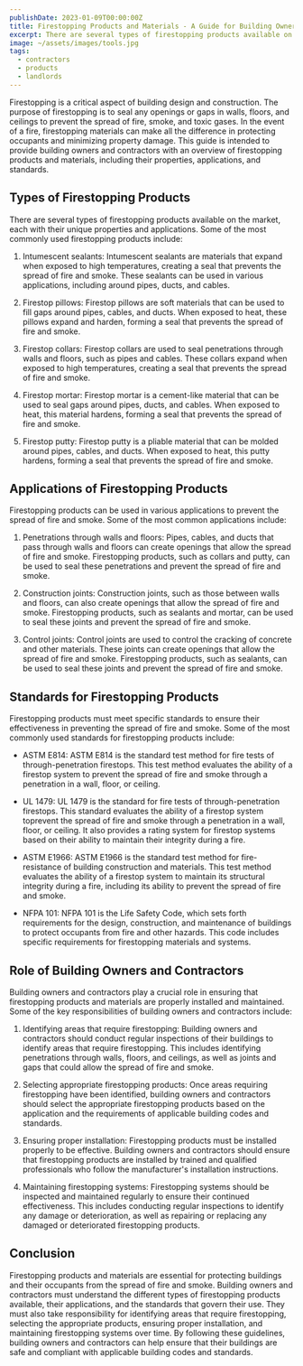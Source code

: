```yaml
---
publishDate: 2023-01-09T00:00:00Z
title: Firestopping Products and Materials - A Guide for Building Owners and Contractors
excerpt: There are several types of firestopping products available on the market, each with their unique properties and applications.
image: ~/assets/images/tools.jpg
tags:
  - contractors
  - products
  - landlords
---
```


Firestopping is a critical aspect of building design and construction. The purpose of firestopping is to seal any openings or gaps in walls, floors, and ceilings to prevent the spread of fire, smoke, and toxic gases. In the event of a fire, firestopping materials can make all the difference in protecting occupants and minimizing property damage. This guide is intended to provide building owners and contractors with an overview of firestopping products and materials, including their properties, applications, and standards.

## Types of Firestopping Products

There are several types of firestopping products available on the market, each with their unique properties and applications. Some of the most commonly used firestopping products include:

1. Intumescent sealants: Intumescent sealants are materials that expand when exposed to high temperatures, creating a seal that prevents the spread of fire and smoke. These sealants can be used in various applications, including around pipes, ducts, and cables.

2. Firestop pillows: Firestop pillows are soft materials that can be used to fill gaps around pipes, cables, and ducts. When exposed to heat, these pillows expand and harden, forming a seal that prevents the spread of fire and smoke.

3. Firestop collars: Firestop collars are used to seal penetrations through walls and floors, such as pipes and cables. These collars expand when exposed to high temperatures, creating a seal that prevents the spread of fire and smoke.

4. Firestop mortar: Firestop mortar is a cement-like material that can be used to seal gaps around pipes, ducts, and cables. When exposed to heat, this material hardens, forming a seal that prevents the spread of fire and smoke.

5. Firestop putty: Firestop putty is a pliable material that can be molded around pipes, cables, and ducts. When exposed to heat, this putty hardens, forming a seal that prevents the spread of fire and smoke.

## Applications of Firestopping Products

Firestopping products can be used in various applications to prevent the spread of fire and smoke. Some of the most common applications include:

1. Penetrations through walls and floors: Pipes, cables, and ducts that pass through walls and floors can create openings that allow the spread of fire and smoke. Firestopping products, such as collars and putty, can be used to seal these penetrations and prevent the spread of fire and smoke.

2. Construction joints: Construction joints, such as those between walls and floors, can also create openings that allow the spread of fire and smoke. Firestopping products, such as sealants and mortar, can be used to seal these joints and prevent the spread of fire and smoke.

3. Control joints: Control joints are used to control the cracking of concrete and other materials. These joints can create openings that allow the spread of fire and smoke. Firestopping products, such as sealants, can be used to seal these joints and prevent the spread of fire and smoke.

## Standards for Firestopping Products

Firestopping products must meet specific standards to ensure their effectiveness in preventing the spread of fire and smoke. Some of the most commonly used standards for firestopping products include:

- ASTM E814: ASTM E814 is the standard test method for fire tests of through-penetration firestops. This test method evaluates the ability of a firestop system to prevent the spread of fire and smoke through a penetration in a wall, floor, or ceiling.

- UL 1479: UL 1479 is the standard for fire tests of through-penetration firestops. This standard evaluates the ability of a firestop system toprevent the spread of fire and smoke through a penetration in a wall, floor, or ceiling. It also provides a rating system for firestop systems based on their ability to maintain their integrity during a fire.

- ASTM E1966: ASTM E1966 is the standard test method for fire-resistance of building construction and materials. This test method evaluates the ability of a firestop system to maintain its structural integrity during a fire, including its ability to prevent the spread of fire and smoke.

- NFPA 101: NFPA 101 is the Life Safety Code, which sets forth requirements for the design, construction, and maintenance of buildings to protect occupants from fire and other hazards. This code includes specific requirements for firestopping materials and systems.

## Role of Building Owners and Contractors

Building owners and contractors play a crucial role in ensuring that firestopping products and materials are properly installed and maintained. Some of the key responsibilities of building owners and contractors include:

1. Identifying areas that require firestopping: Building owners and contractors should conduct regular inspections of their buildings to identify areas that require firestopping. This includes identifying penetrations through walls, floors, and ceilings, as well as joints and gaps that could allow the spread of fire and smoke.

2. Selecting appropriate firestopping products: Once areas requiring firestopping have been identified, building owners and contractors should select the appropriate firestopping products based on the application and the requirements of applicable building codes and standards.

3. Ensuring proper installation: Firestopping products must be installed properly to be effective. Building owners and contractors should ensure that firestopping products are installed by trained and qualified professionals who follow the manufacturer's installation instructions.

4. Maintaining firestopping systems: Firestopping systems should be inspected and maintained regularly to ensure their continued effectiveness. This includes conducting regular inspections to identify any damage or deterioration, as well as repairing or replacing any damaged or deteriorated firestopping products.

## Conclusion

Firestopping products and materials are essential for protecting buildings and their occupants from the spread of fire and smoke. Building owners and contractors must understand the different types of firestopping products available, their applications, and the standards that govern their use. They must also take responsibility for identifying areas that require firestopping, selecting the appropriate products, ensuring proper installation, and maintaining firestopping systems over time. By following these guidelines, building owners and contractors can help ensure that their buildings are safe and compliant with applicable building codes and standards.
